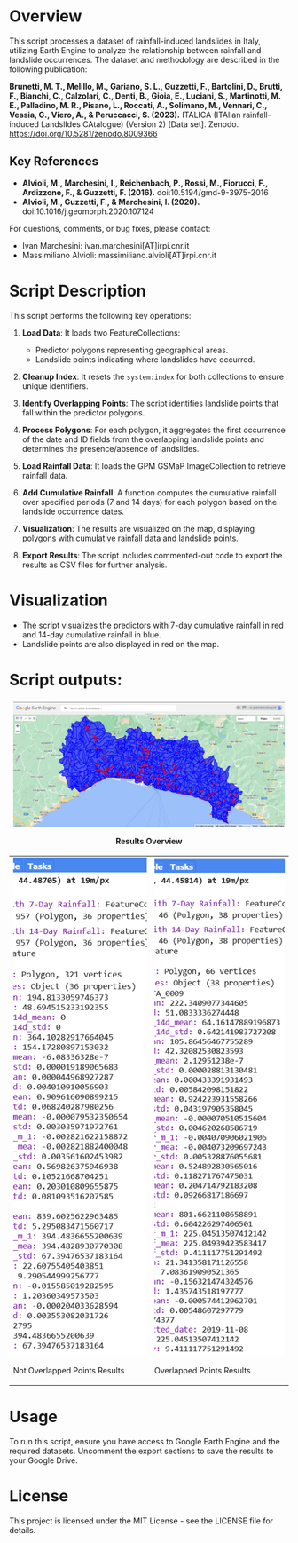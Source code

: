 <!--SU ID(s) (with corresponding counter) of SUs where one or more landslides are placed, as well as the amount of precipitation (min, man, mean, and StDev) for one or more landslides and for a given date, can all be retrieved using the script that follows (see the file code.js).

Script outputs:


![Istantanea_2023-08-12_00-11-07](https://github.com/gabrielenapolinic/test_git/assets/88803214/24791524-e6d1-4903-9dcc-ffe9e01ed875)

 ![Istantanea_2023-08-12_00-09-07_modified_2](https://github.com/gabrielenapolinic/test_git/assets/88803214/bed86a55-e23a-4c05-8567-88e41d3f8111)
-->

# Overview

This script processes a dataset of rainfall-induced landslides in Italy, utilizing Earth Engine to analyze the relationship between rainfall and landslide occurrences. The dataset and methodology are described in the following publication:

**Brunetti, M. T., Melillo, M., Gariano, S. L., Guzzetti, F., Bartolini, D., Brutti, F., Bianchi, C., Calzolari, C., Denti, B., Gioia, E., Luciani, S., Martinotti, M. E., Palladino, M. R., Pisano, L., Roccati, A., Solimano, M., Vennari, C., Vessia, G., Viero, A., & Peruccacci, S. (2023).** ITALICA (ITAlian rainfall-induced LandslIdes CAtalogue) (Version 2) [Data set]. Zenodo. https://doi.org/10.5281/zenodo.8009366

## Key References

- **Alvioli, M., Marchesini, I., Reichenbach, P., Rossi, M., Fiorucci, F., Ardizzone, F., & Guzzetti, F. (2016).** doi:10.5194/gmd-9-3975-2016
- **Alvioli, M., Guzzetti, F., & Marchesini, I. (2020).** doi:10.1016/j.geomorph.2020.107124

For questions, comments, or bug fixes, please contact:

- Ivan Marchesini: ivan.marchesini[AT]irpi.cnr.it
- Massimiliano Alvioli: massimiliano.alvioli[AT]irpi.cnr.it

# Script Description

This script performs the following key operations:

1. **Load Data**: It loads two FeatureCollections:
   - Predictor polygons representing geographical areas.
   - Landslide points indicating where landslides have occurred.

2. **Cleanup Index**: It resets the `system:index` for both collections to ensure unique identifiers.

3. **Identify Overlapping Points**: The script identifies landslide points that fall within the predictor polygons.

4. **Process Polygons**: For each polygon, it aggregates the first occurrence of the date and ID fields from the overlapping landslide points and determines the presence/absence of landslides.

5. **Load Rainfall Data**: It loads the GPM GSMaP ImageCollection to retrieve rainfall data.

6. **Add Cumulative Rainfall**: A function computes the cumulative rainfall over specified periods (7 and 14 days) for each polygon based on the landslide occurrence dates.

7. **Visualization**: The results are visualized on the map, displaying polygons with cumulative rainfall data and landslide points.

8. **Export Results**: The script includes commented-out code to export the results as CSV files for further analysis.

# Visualization

- The script visualizes the predictors with 7-day cumulative rainfall in red and 14-day cumulative rainfall in blue.
- Landslide points are also displayed in red on the map.

# Script outputs:

<table>
  <thead>
    <tr>
      <th colspan="2">
        <img src="Results_Overview.png" alt="Immagine 1">
        <p>Results Overview</p>
      </th>
    </tr>
  </thead>
  <tbody>
    <tr>
      <td>
        <img src="1_ritagliato.png" alt="Immagine 2" style="height: 900px; object-fit: cover;">
        <p>Not Overlapped Points Results</p>
      </td>
      <td>
        <img src="2-ritagliato.png" alt="Immagine 3" style="height: 900px; object-fit: cover;">
        <p>Overlapped Points Results</p>
      </td>
    </tr>
  </tbody>
</table>


# Usage

To run this script, ensure you have access to Google Earth Engine and the required datasets. Uncomment the export sections to save the results to your Google Drive.

# License

This project is licensed under the MIT License - see the LICENSE file for details.


